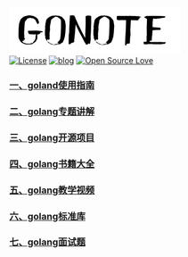 ![banner](images/banner.png)<br>
[![License](https://img.shields.io/badge/license-MIT-brightgreen.svg)](https://github.com/xmge/gonote/blob/master/LICENSE)
[![blog](https://img.shields.io/badge/Author-Blog-7AD6FD.svg)](https://github.com/xmge)
[![Open Source Love](https://badges.frapsoft.com/os/v2/open-source.png?v=103)](https://github.com/xmge)



### [一、goland使用指南](https://github.com/xmge/gonote/blob/master/goland%E4%BD%BF%E7%94%A8%E6%8C%87%E5%8D%97/README.md) 
### [二、golang专题讲解](https://github.com/xmge/gonote/blob/master/golang%E4%B8%93%E9%A2%98%E8%AE%B2%E8%A7%A3/README.md)
### [三、golang开源项目](https://github.com/xmge/gonote/blob/master/golang%E5%BC%80%E6%BA%90%E9%A1%B9%E7%9B%AE/README.md)
### [四、golang书籍大全](https://github.com/xmge/gonote/blob/master/golang%E4%B9%A6%E7%B1%8D%E5%A4%A7%E5%85%A8/README.md)
### [五、golang教学视频](https://github.com/xmge/gonote/blob/master/golang%E6%95%99%E5%AD%A6%E8%A7%86%E9%A2%91/README.md)
### [六、golang标准库](https://github.com/xmge/gonote/blob/master/golang%E6%A0%87%E5%87%86%E5%BA%93/README.md)
### [七、golang面试题](https://github.com/xmge/gonote/blob/master/golang%E9%9D%A2%E8%AF%95%E9%A2%98/README.md)



